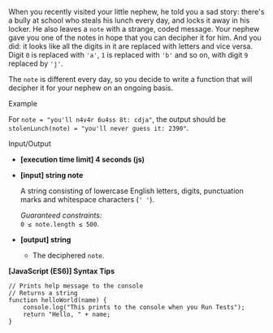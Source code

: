 When you recently visited your little nephew, he told you a sad story: there's a bully at
school who steals his lunch every day, and locks it away in his locker. He also leaves a
`note` with a strange, coded message. Your nephew gave you one of the notes in hope that
you can decipher it for him. And you did: it looks like all the digits in it are replaced
with letters and vice versa. Digit `0` is replaced with `'a'`, `1` is replaced with `'b'`
and so on, with digit `9` replaced by `'j'`.

The `note` is different every day, so you decide to write a function that will decipher it
for your nephew on an ongoing basis.

Example

For `note = "you'll n4v4r 6u4ss 8t: cdja"`, the output should be  
`stolenLunch(note) = "you'll never guess it: 2390"`.

Input/Output

- **\[execution time limit\] 4 seconds (js)**

- **\[input\] string note**

  A string consisting of lowercase English letters, digits, punctuation marks and
  whitespace characters (`' '`).

  _Guaranteed constraints:_  
  `0 ≤ note.length ≤ 500`.

- **\[output\] string**

  - The deciphered `note`.

**\[JavaScript (ES6)\] Syntax Tips**

    // Prints help message to the console
    // Returns a string
    function helloWorld(name) {
        console.log("This prints to the console when you Run Tests");
        return "Hello, " + name;
    }
